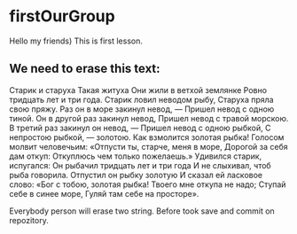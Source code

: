 # firstOurGroup
 Hello my friends)
 This is first lesson.

We need to erase this text:
---
Cтарик и старуха
Такая житуха
Они жили в ветхой землянке
Ровно тридцать лет и три года.
Старик ловил неводом рыбу,
Старуха пряла свою пряжу.
Раз он в море закинул невод, —
Пришел невод с одною тиной.
Он в другой раз закинул невод,
Пришел невод с травой морскою.
В третий раз закинул он невод, —
Пришел невод с одною рыбкой,
С непростою рыбкой, — золотою.
Как взмолится золотая рыбка!
Голосом молвит человечьим:
«Отпусти ты, старче, меня в море,
Дорогой за себя дам откуп:
Откуплюсь чем только пожелаешь.»
Удивился старик, испугался:
Он рыбачил тридцать лет и три года
И не слыхивал, чтоб рыба говорила.
Отпустил он рыбку золотую
И сказал ей ласковое слово:
«Бог с тобою, золотая рыбка!
Твоего мне откупа не надо;
Ступай себе в синее море,
Гуляй там себе на просторе».

Everybody person will erase two string.
Before took save and commit on repozitory.
